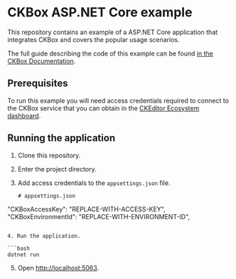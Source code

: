 # CKBox ASP.NET Core example

This repository contains an example of a ASP.NET Core application that integrates CKBox and covers the popular usage scenarios.

The full guide describing the code of this example can be found [in the CKBox Documentation](https://ckeditor.com/docs/ckbox/latest/guides/integrations/frameworks/aspdotnetcore.html).

## Prerequisites
To run this example you will need access credentials required to connect to the CKBox service that you can obtain in the [CKEditor Ecosystem dashboard](https://dashboard.ckeditor.com/login).

## Running the application

1. Clone this repository.
2. Enter the project directory.
3. Add access credentials to the `appsettings.json` file.

   ```
   # appsettings.json
  "CKBoxAccessKey": "REPLACE-WITH-ACCESS-KEY",
  "CKBoxEnvironmentId": "REPLACE-WITH-ENVIRONMENT-ID",
   ```

4. Run the application.

   ```bash
   dotnet run
   ```

5. Open [http://localhost:5063](http://localhost:5063).
